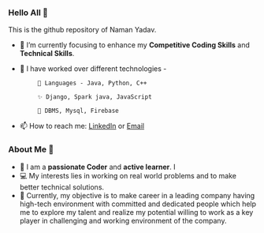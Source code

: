 ### Hello All 👋

This is the github repository of Naman Yadav.
<!--**Naman2104/Naman2104** is a ✨ _special_ ✨ repository because its `README.md` (this file) appears on your GitHub profile. -->

- 🔭 I’m currently focusing to enhance my **Competitive Coding Skills** and **Technical Skills**.
- 🌱 I have worked over different technologies - 

           👯 Languages - Java, Python, C++
           
           ✨ Django, Spark java, JavaScript
           
           🎡 DBMS, Mysql, Firebase
- 📫 How to reach me: <a href="linkedin.com/in/naman-2104/">LinkedIn</a> or <a href="namanyadav2104@gmail.com">Email</a>

### About Me 🧑
- 📝 I am a **passionate Coder** and **active learner**. I 
- 💻 My interests lies in working on real world problems and to make better technical solutions.
- 🧐 Currently, my objective is to make career in a leading company having high-tech environment with committed and dedicated people which help me to explore my talent and realize my potential willing to work as a key player in challenging and working environment of the company.
